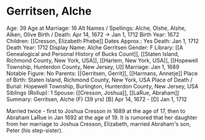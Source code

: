 # Gerritsen, Alche

Age: 39
Age at Marriage: 16
Alt Names / Spellings: Alche, Olshe, Alshe, Alken, Olive
Birth / Death: Apr 14, 1672 → Jan 1, 1712
Birth Year: 1672
Children: [[Cresson, Elizabeth Phebe]]
Dates Approx.: Yes
Death: Jan 1, 1712
Death Year: 1712
Display Name: Alche Gerritsen
Gender: F
Library: [[A Genealogical and Personal History of Bucks Count]], [[Staten Island, Richmond County, New York, USA]], [[Harlem, New York, USA]], [[Hopewell Township, Hunterdon County, New Jersey, U]]
Marriage: Jan 1, 1689
Notable Figure: No
Parents: [[Gerritsen, Gerrit]], [[Harmans, Annetje]]
Place of Birth: Staten Island, Richmond County, New York, USA
Place of Death / Burial: Hopewell Township, Burlington, Hunterdon County, New Jersey, USA
Siblings (Rollup): 1
Spouse: [[Cresson, Joshua]], [[LaRue, Abraham]]
Summary: Gerritsen, Alche (F) (39 yrs)
[B] Apr 14, 1672 - [D] Jan 1, 1712

Married twice - first to Joshua Cresson in 1689 at the age of 17, then to Abraham LaRue in Jan 1692 at the age of 19. It is rumored that her daughter from her marriage to Joshua Cresson, Elizabeth, married Abraham's son, Peter (his step-sister).